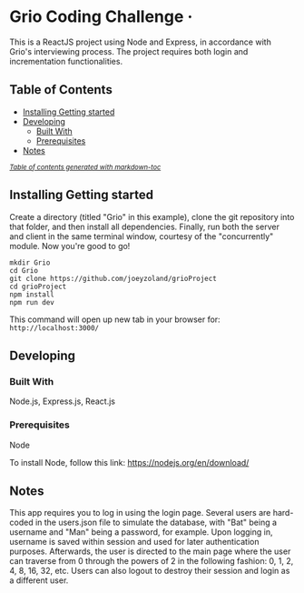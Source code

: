 # Grio Coding Challenge &middot;

This is a ReactJS project using Node and Express, in accordance with Grio's interviewing process.  The project requires both login and incrementation functionalities.

## Table of Contents

- [Installing Getting started](#installing-getting-started)
- [Developing](#developing)
  * [Built With](#built-with)
  * [Prerequisites](#prerequisites)
- [Notes](#notes)

<small><i><a href='http://ecotrust-canada.github.io/markdown-toc/'>Table of contents generated with markdown-toc</a></i></small>


## Installing Getting started

Create a directory (titled "Grio" in this example), clone the git repository into that folder, and then install all dependencies.  Finally, run both the server and client in the same terminal window, courtesy of the "concurrently" module.  Now you're good to go!

```
mkdir Grio
cd Grio
git clone https://github.com/joeyzoland/grioProject
cd grioProject
npm install
npm run dev
```

This command will open up new tab in your browser for:
`http://localhost:3000/`

## Developing

### Built With
Node.js, Express.js, React.js

### Prerequisites

Node

To install Node, follow this link: https://nodejs.org/en/download/

## Notes

This app requires you to log in using the login page.  Several users are hard-coded in the users.json file to simulate the database, with "Bat" being a username and "Man" being a password, for example.  Upon logging in, username is saved within session and used for later authentication purposes.  Afterwards, the user is directed to the main page where the user can traverse from 0 through the powers of 2 in the following fashion: 0, 1, 2, 4, 8, 16, 32, etc.  Users can also logout to destroy their session and login as a different user.
